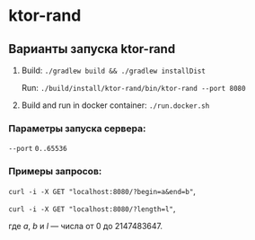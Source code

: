# ktor-rand

## Варианты запуска ktor-rand

1) Build: ``./gradlew build && ./gradlew installDist``

    Run: ``./build/install/ktor-rand/bin/ktor-rand --port 8080``

2) Build and run in docker container: ``./run.docker.sh``

### Параметры запуска сервера:

  ``--port`` ``0..65536``

### Примеры запросов:

``curl -i -X GET "localhost:8080/?begin=a&end=b"``,

``curl -i -X GET "localhost:8080/?length=l"``,

где _a_, _b_ и _l_ &mdash; числа от 0 до 2147483647.
